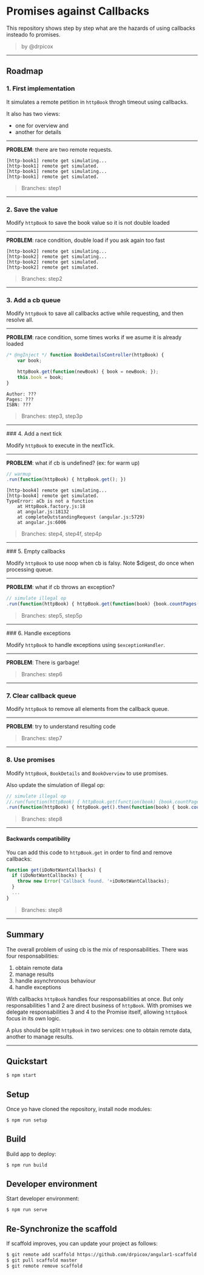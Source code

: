 Promises against Callbacks
==========================

This repository shows step by step what are the hazards of using callbacks insteado fo promises.

> by @drpicox

---

Roadmap
-------

### 1. First implementation

It simulates a remote petition in `httpBook` throgh timeout using callbacks.

It also has two views: 
- one for overview and 
- another for details

---

**PROBLEM**: there are two remote requests.

```
[http-book1] remote get simulating...
[http-book1] remote get simulated.
[http-book1] remote get simulating...
[http-book1] remote get simulated.
```

> Branches: step1

---

### 2. Save the value

Modify `httpBook` to save the book value so it is not double loaded

---

**PROBLEM**: race condition, double load if you ask again too fast

```
[http-book2] remote get simulating...
[http-book2] remote get simulating...
[http-book2] remote get simulated.
[http-book2] remote get simulated.
```

> Branches: step2

---

### 3. Add a cb queue

Modify `httpBook` to save all callbacks active while requesting, and then resolve all.

---

**PROBLEM**: race condition, some times works if we asume it is already loaded

```javascript
/* @ngInject */ function BookDetailsController(httpBook) {
    var book;

    httpBook.get(function(newBook) { book = newBook; });
    this.book = book;
}
```

```
Author: ???
Pages: ???
ISBN: ???
```

> Branches: step3, step3p

---

### 4. Add a next tick

Modify `httpBook` to execute in the nextTick.

---

**PROBLEM**: what if cb is undefined? (ex: for warm up)

```javascript
// warmup
.run(function(httpBook) { httpBook.get(); })
```

```
[http-book4] remote get simulating...
[http-book4] remote get simulated.
TypeError: aCb is not a function
    at HttpBook.factory.js:18
    at angular.js:18132
    at completeOutstandingRequest (angular.js:5729)
    at angular.js:6006
```

> Branches: step4, step4f, step4p

---

### 5. Empty callbacks

Modify `httpBook` to use noop when cb is falsy. Note $digest, do once when processing queue.

---

**PROBLEM**: what if cb throws an exception?

```javascript
// simulate illegal op
.run(function(httpBook) { httpBook.get(function(book) {book.countPages();}); })
```

> Branches: step5, step5p

---

### 6. Handle exceptions

Modify `httpBook` to handle exceptions using `$exceptionHandler`.

---

**PROBLEM**: There is garbage!

> Branches: step6

---

### 7. Clear callback queue

Modify `httpBook` to remove all elements from the callback queue.

---

**PROBLEM**: try to understand resulting code

> Branches: step7

---

### 8. Use promises

Modify `httpBook`, `BookDetails` and `BookOverview` to use promises.

Also update the simulation of illegal op:

```javascript
// simulate illegal op
//.run(function(httpBook) { httpBook.get(function(book) {book.countPages();}); })
.run(function(httpBook) { httpBook.get().then(function(book) { book.countPages(); }); })
```

> Branches: step8

---

#### Backwards compatibility

You can add this code to `httpBook.get` in order to find and remove callbacks:

```javascript
function get(iDoNotWantCallbacks) {
  if (iDoNotWantCallbacks) {
    throw new Error('Callback found. '+iDoNotWantCallbacks);
  }
  ...
} 
```

> Branches: step8

---

Summary
-------

The overall problem of using cb is the mix of responsabilities.
There was four responsabilities:

1. obtain remote data
2. manage results
3. handle asynchronous behaviour
4. handle exceptions

With callbacks `httpBook` handles four responsabilities at once. But only responsabilities 1 and 2 are direct business of `httpBook`. With promises we delegate responsabilities 3 and 4 to the Promise itself, allowing `httpBook` focus in its own logic.

A plus should be split `httpBook` in two services: one to obtain remote data, another to manage results.

---


Quickstart
----------

```bash
$ npm start
```

Setup
-----

Once yo have cloned the repository, install node modules:

```bash
$ npm run setup
```


Build
-----

Build app to deploy:

```bash
$ npm run build
```


Developer environment
---------------------

Start developer environment:

```bash
$ npm run serve
```

Re-Synchronize the scaffold
---------------------------

If scaffold improves, you can update your project as follows:

   ```bash
   $ git remote add scaffold https://github.com/drpicox/angular1-scaffold.git
   $ git pull scaffold master
   $ git remote remove scaffold
   ```
